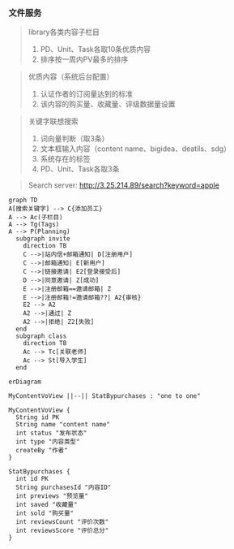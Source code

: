### 文件服务

> library各类内容子栏目
>
> 1. PD、Unit、Task各取10条优质内容
> 2. 排序按一周内PV最多的排序

> 优质内容（系统后台配置）
>
> 1. 认证作者的订阅量达到的标准
> 2. 该内容的购买量、收藏量、评级数据量设置

> 关键字联想搜索
>
> 1. 词向量判断（取3条） 
> 2. 文本框输入内容（content name、bigidea、deatils、sdg）
> 3. 系统存在的标签
> 4. PD、Unit、Task各取3条

> Search server: http://3.25.214.89/search?keyword=apple

```mermaid
graph TD
A[搜索关键字] --> C{添加员工}
A --> Ac(子栏目)
A --> Tg(Tags)
A --> P(Planning)
  subgraph invite
    direction TB
    C -->|站内信+邮箱通知| D[注册用户]
    C -->|邮箱通知| E[新用户]
    C -->|链接邀请| E2[登录接受后]
    D -->|同意邀请| Z[成功]
    E -->|注册邮箱==邀请邮箱| Z
    E -->|注册邮箱!=邀请邮箱??| A2{审核}
    E2 --> A2
    A2 -->|通过| Z
    A2 -->|拒绝| Z2[失败]
  end
  subgraph class
    direction TB
    Ac --> Tc[关联老师]
    Ac --> St[导入学生]
  end

```

```mermaid
erDiagram

MyContentVoView ||--|| StatBypurchases : "one to one"

MyContentVoView {
  String id PK
  String name "content name"
  int status "发布状态"
  int type "内容类型"
  createBy "作者"
}

StatBypurchases {
  int id PK
  String purchasesId "内容ID"
  int previews "预览量"
  int saved "收藏量"
  int sold "购买量"
  int reviewsCount "评价次数"
  int reviewsScore "评价总分"
}



```